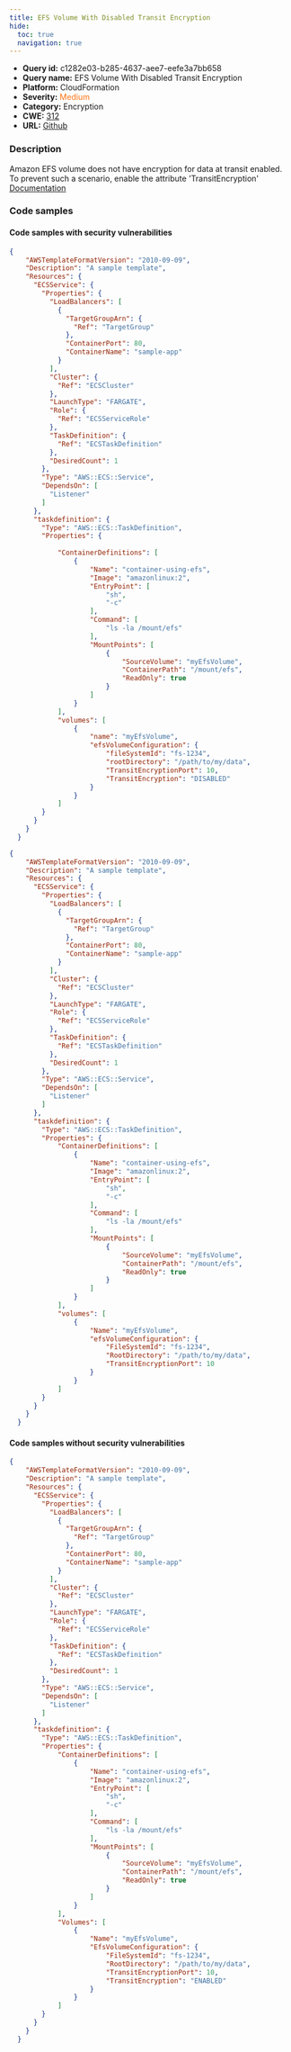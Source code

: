 ```yaml
---
title: EFS Volume With Disabled Transit Encryption
hide:
  toc: true
  navigation: true
---
```


<style>
  .highlight .hll {
    background-color: #ff171742;
  }
  .md-content {
    max-width: 1100px;
    margin: 0 auto;
  }
</style>

-   **Query id:** c1282e03-b285-4637-aee7-eefe3a7bb658
-   **Query name:** EFS Volume With Disabled Transit Encryption
-   **Platform:** CloudFormation
-   **Severity:** <span style="color:#ff7213">Medium</span>
-   **Category:** Encryption
-   **CWE:** <a href="https://cwe.mitre.org/data/definitions/312.html" onclick="newWindowOpenerSafe(event, 'https://cwe.mitre.org/data/definitions/312.html')">312</a>
-   **URL:** [Github](https://github.com/Checkmarx/kics/tree/master/assets/queries/cloudFormation/aws/efs_volume_with_disabled_transit_encryption)

### Description
Amazon EFS volume does not have encryption for data at transit enabled. To prevent such a scenario, enable the attribute 'TransitEncryption'<br>
[Documentation](https://docs.aws.amazon.com/AmazonECS/latest/developerguide/efs-volumes.html)

### Code samples
#### Code samples with security vulnerabilities
```json title="Positive test num. 1 - json file" hl_lines="64"
{
    "AWSTemplateFormatVersion": "2010-09-09",
    "Description": "A sample template",
    "Resources": {
      "ECSService": {
        "Properties": {
          "LoadBalancers": [
            {
              "TargetGroupArn": {
                "Ref": "TargetGroup"
              },
              "ContainerPort": 80,
              "ContainerName": "sample-app"
            }
          ],
          "Cluster": {
            "Ref": "ECSCluster"
          },
          "LaunchType": "FARGATE",
          "Role": {
            "Ref": "ECSServiceRole"
          },
          "TaskDefinition": {
            "Ref": "ECSTaskDefinition"
          },
          "DesiredCount": 1
        },
        "Type": "AWS::ECS::Service",
        "DependsOn": [
          "Listener"
        ]
      },
      "taskdefinition": {
        "Type": "AWS::ECS::TaskDefinition",
        "Properties": {
            
            "ContainerDefinitions": [
                {
                    "Name": "container-using-efs",
                    "Image": "amazonlinux:2",
                    "EntryPoint": [
                        "sh",
                        "-c"
                    ],
                    "Command": [
                        "ls -la /mount/efs"
                    ],
                    "MountPoints": [
                        {
                            "SourceVolume": "myEfsVolume",
                            "ContainerPath": "/mount/efs",
                            "ReadOnly": true
                        }
                    ]
                }
            ],
            "volumes": [
                {
                    "name": "myEfsVolume",
                    "efsVolumeConfiguration": {
                        "fileSystemId": "fs-1234",
                        "rootDirectory": "/path/to/my/data",
                        "TransitEncryptionPort": 10,
                        "TransitEncryption": "DISABLED"
                    }
                }
            ]
        }
      }
    }
  }
```
```json title="Positive test num. 2 - json file" hl_lines="59"
{
    "AWSTemplateFormatVersion": "2010-09-09",
    "Description": "A sample template",
    "Resources": {
      "ECSService": {
        "Properties": {
          "LoadBalancers": [
            {
              "TargetGroupArn": {
                "Ref": "TargetGroup"
              },
              "ContainerPort": 80,
              "ContainerName": "sample-app"
            }
          ],
          "Cluster": {
            "Ref": "ECSCluster"
          },
          "LaunchType": "FARGATE",
          "Role": {
            "Ref": "ECSServiceRole"
          },
          "TaskDefinition": {
            "Ref": "ECSTaskDefinition"
          },
          "DesiredCount": 1
        },
        "Type": "AWS::ECS::Service",
        "DependsOn": [
          "Listener"
        ]
      },
      "taskdefinition": {
        "Type": "AWS::ECS::TaskDefinition",
        "Properties": {
            "ContainerDefinitions": [
                {
                    "Name": "container-using-efs",
                    "Image": "amazonlinux:2",
                    "EntryPoint": [
                        "sh",
                        "-c"
                    ],
                    "Command": [
                        "ls -la /mount/efs"
                    ],
                    "MountPoints": [
                        {
                            "SourceVolume": "myEfsVolume",
                            "ContainerPath": "/mount/efs",
                            "ReadOnly": true
                        }
                    ]
                }
            ],
            "volumes": [
                {
                    "Name": "myEfsVolume",
                    "efsVolumeConfiguration": {
                        "FileSystemId": "fs-1234",
                        "RootDirectory": "/path/to/my/data",
                        "TransitEncryptionPort": 10
                    }
                }
            ]
        }
      }
    }
  }
```


#### Code samples without security vulnerabilities
```json title="Negative test num. 1 - json file"
{
    "AWSTemplateFormatVersion": "2010-09-09",
    "Description": "A sample template",
    "Resources": {
      "ECSService": {
        "Properties": {
          "LoadBalancers": [
            {
              "TargetGroupArn": {
                "Ref": "TargetGroup"
              },
              "ContainerPort": 80,
              "ContainerName": "sample-app"
            }
          ],
          "Cluster": {
            "Ref": "ECSCluster"
          },
          "LaunchType": "FARGATE",
          "Role": {
            "Ref": "ECSServiceRole"
          },
          "TaskDefinition": {
            "Ref": "ECSTaskDefinition"
          },
          "DesiredCount": 1
        },
        "Type": "AWS::ECS::Service",
        "DependsOn": [
          "Listener"
        ]
      },
      "taskdefinition": {
        "Type": "AWS::ECS::TaskDefinition",
        "Properties": {
            "ContainerDefinitions": [
                {
                    "Name": "container-using-efs",
                    "Image": "amazonlinux:2",
                    "EntryPoint": [
                        "sh",
                        "-c"
                    ],
                    "Command": [
                        "ls -la /mount/efs"
                    ],
                    "MountPoints": [
                        {
                            "SourceVolume": "myEfsVolume",
                            "ContainerPath": "/mount/efs",
                            "ReadOnly": true
                        }
                    ]
                }
            ],
            "Volumes": [
                {
                    "Name": "myEfsVolume",
                    "EfsVolumeConfiguration": {
                        "FileSystemId": "fs-1234",
                        "RootDirectory": "/path/to/my/data",
                        "TransitEncryptionPort": 10,
                        "TransitEncryption": "ENABLED"
                    }
                }
            ]
        }
      }
    }
  }
```
